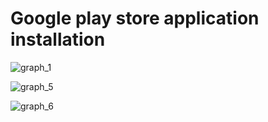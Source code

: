 # Google play store application installation


![graph_1](https://github.com/JurairatRod/DADS5001_google_play_store_application_info/assets/137280369/0d9b4cf0-0a79-4e12-a1d9-38e01e051392)

![graph_5](https://github.com/JurairatRod/DADS5001_google_play_store_application_info/assets/137280369/311190c6-ed01-4863-8b20-3b0a8a93c2af)

![graph_6](https://github.com/JurairatRod/DADS5001_google_play_store_application_info/assets/137280369/f63ec6f4-d785-487f-92ac-90b20d897209)

